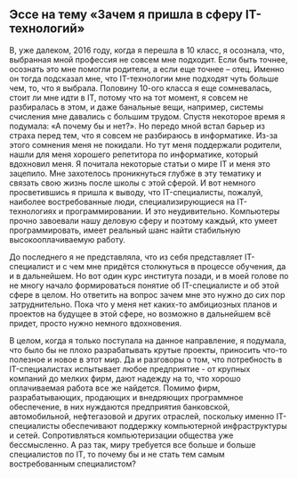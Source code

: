 ## Эссе на тему «Зачем я пришла в сферу IT-технологий»
В, уже далеком, 2016 году, когда я перешла в 10 класс, я осознала, что, выбранная мной профессия не совсем мне подходит. Если быть точнее, осознать это мне помогли родители, а если еще точнее – отец. Именно он тогда подсказал мне, что IT-технологии мне подходят чуть больше чем, то, что я выбрала. Половину 10-ого класса я еще сомневалась, стоит ли мне идти в IT, потому что на тот момент, я совсем не разбиралась в этом, и даже банальные вещи, например, системы счисления мне давались с большим трудом. Спустя некоторое время я подумала: «А почему бы и нет?». Но передо мной встал барьер из страха перед тем, что я совсем не разбираюсь в информатике. Из-за этого сомнения меня не покидали. Но тут меня поддержали родители, нашли для меня хорошего репетитора по информатике, который вдохновил меня.   Я почитала некоторые статьи о мире IT и меня это зацепило. Мне захотелось проникнуться глубже в эту тематику и связать свою жизнь после школы с этой сферой. И вот немного просветившись я пришла к выводу, что IT-специалисты, пожалуй, наиболее востребованные люди, специализирующиеся на IT-технологиях и программировании. И это неудивительно. Компьютеры прочно завоевали нашу деловую сферу и поэтому каждый, кто умеет программировать, имеет реальный шанс найти стабильную высокооплачиваемую работу.

До последнего я не представляла, что из себя представляет IT-специалист и с чем мне придётся столкнуться в процессе обучения, да и в дальнейшем. Но вот один курс института позади, и в моей голове по не многу начало формироваться понятие об IT-специалисте и об этой сфере в целом. Но ответить на вопрос зачем мне это нужно до сих пор затруднительно. Пока что у меня нет каких-то амбициозных планов и проектов на будущее в этой сфере, но возможно в дальнейшем всё придет, просто нужно немного вдохновения.

В целом, когда я только поступала на данное направление, я подумала, что было бы не плохо разрабатывать крутые проекты, приносить что-то полезное и новое в этот мир. Да и разговоры о том, что потребность в IT-специалистах испытывает любое предприятие - от крупных компаний до мелких фирм, дают надежду на то, что хорошо оплачиваемая работа все же найдется. Помимо фирм, разрабатывающих, продающих и внедряющих программное обеспечение, в них нуждаются предприятия банковской, автомобильной, нефтегазовой и других отраслей, поскольку именно IT-специалисты обеспечивают поддержку компьютерной инфраструктуры и сетей. Сопротивляться компьютеризации общества уже бессмысленно. А раз так, миру требуется все больше и больше специалистов по IТ, то почему бы и не стать тем самым востребованным специалистом?
